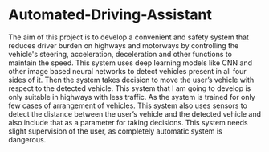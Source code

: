 # Automated-Driving-Assistant
The aim of this project is to develop a convenient and safety system that reduces driver burden on highways and motorways by controlling the vehicle's steering, acceleration, deceleration and other functions to maintain the speed.
This system uses deep learning models like CNN and other image based neural networks to detect vehicles present in all four sides of it. Then the system takes decision to move the user’s vehicle with respect to the detected vehicle. This system that I am going to develop is only suitable in highways with less traffic. As the system is trained for only few cases of arrangement of vehicles. This system also uses sensors to detect the distance between the user’s vehicle and the detected vehicle and also include that as a parameter for taking decisions. This system needs slight supervision of the user, as completely automatic system is dangerous.
